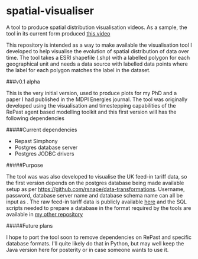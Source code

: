 # spatial-visualiser

A tool to produce spatial distribution visualisation videos.  As a sample, the tool in its current form produced [this video](https://www.youtube.com/watch?v=YYrsXf92jBo)

This repository is intended as a way to make available the visualisation tool I developed to help visualise the evolution of
spatial distribution of data over time.  The tool takes a ESRI shapefile (.shp) with a labelled polygon for each
geographical unit and needs a data source with labelled data points where the label for each polygon matches the label
in the dataset.

###v0.1 alpha

This is the very initial version, used to produce plots for my PhD and a paper I had published in the MDPI Energies journal.  The tool was originally developed using the visualisation and timestepping capabilities of the  RePast agent based
modelling toolkit and this first version will has the following dependencies

#####Current dependencies

 * Repast Simphony
 * Postgres database server
 * Postgres JODBC drivers

#####Purpose

The tool was was also developed to visualise
the UK feed-in tariff data, so the first version depends on the postgres database being made available
setup as per https://github.com/rsnape/data-transformations.  Username, password, database server name and database schema name can all be input as .  The raw feed-in tariff data is publicly available [here](https://www.ofgem.gov.uk/environmental-programmes/feed-tariff-fit-scheme/feed-tariff-reports-and-statistics/installation-reports)
and the SQL scripts needed to prepare a database in the format required by the tools are available in
[my other repository](https://github.com/rsnape/data-transformations)

#####Future plans

I hope to port the tool soon to remove dependencies on RePast and specific database formats.  I'll quite likely 
do that in Python, but may well keep the Java version here for posterity or in case someone wants to use it.
